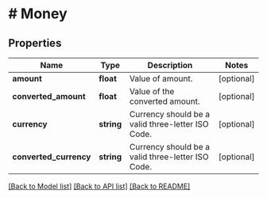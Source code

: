 # # Money

## Properties

Name | Type | Description | Notes
------------ | ------------- | ------------- | -------------
**amount** | **float** | Value of amount. | [optional]
**converted_amount** | **float** | Value of the converted amount. | [optional]
**currency** | **string** | Currency should be a valid three-letter ISO Code. | [optional]
**converted_currency** | **string** | Currency should be a valid three-letter ISO Code. | [optional]

[[Back to Model list]](../../README.md#models) [[Back to API list]](../../README.md#endpoints) [[Back to README]](../../README.md)
